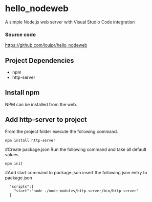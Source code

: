 # hello_nodeweb
A simple Node.js web server with Visual Studio Code integration

### Source code
https://github.com/louipr/hello_nodeweb


## Project Dependencies 
* npm 
* http-server

## Install npm 
NPM can be installed from the web. 

## Add http-server to project
From the project folder execute the following command.
```
npm install http-server
```
#Create package.json
Run the following command and take all default values.
```
npm init
```
#Add start command to package.json
insert the following json entry to package.json
```
  "scripts":{
    "start":"node ./node_modules/http-server/bin/http-server"
  }
```


